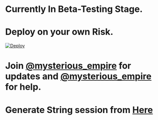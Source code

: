 # Currently In Beta-Testing Stage.

# Deploy on your own Risk.


[![Deploy](https://www.herokucdn.com/deploy/button.svg)](https://heroku.com/deploy?template=https://github.com/The-HellBot/VcBot)  


# Join [@mysterious_empire](https://t.me/mysterious_empire) for updates and [@mysterious_empire](https://t.me/mysterious_empire) for help.


# Generate String session from [Here](https://replit.com/@franxqueen/TALENTED-SESSION)
